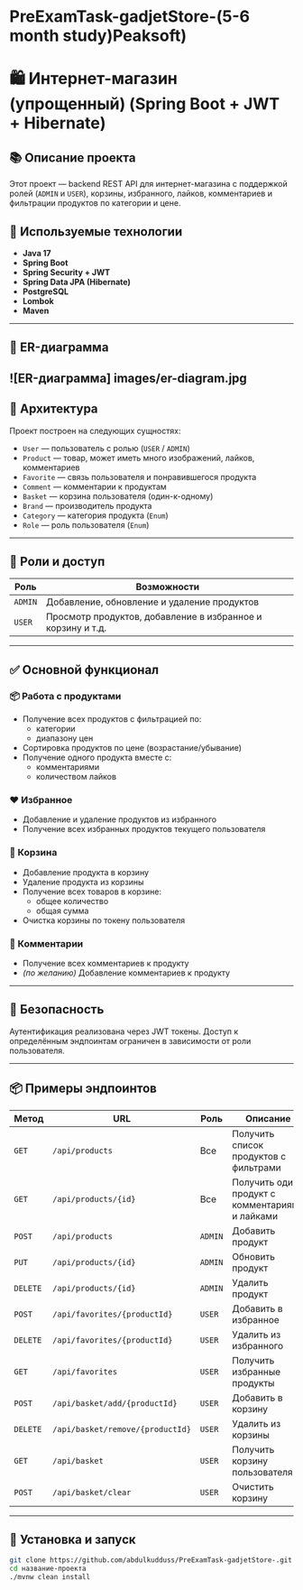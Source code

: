 # PreExamTask-gadjetStore-(5-6 month study)Peaksoft)
# 🛍️ Интернет-магазин (упрощенный) (Spring Boot + JWT + Hibernate)

## 📚 Описание проекта

Этот проект — backend REST API для интернет-магазина с поддержкой ролей (`ADMIN` и `USER`), корзины, избранного, лайков, комментариев и фильтрации продуктов по категории и цене.

## 🔧 Используемые технологии

- **Java 17**
- **Spring Boot**
- **Spring Security + JWT**
- **Spring Data JPA (Hibernate)**
- **PostgreSQL**
- **Lombok**
- **Maven**

---
## 📐 ER-диаграмма

![ER-диаграмма] images/er-diagram.jpg
---
## 📐 Архитектура

Проект построен на следующих сущностях:

- `User` — пользователь с ролью (`USER` / `ADMIN`)
- `Product` — товар, может иметь много изображений, лайков, комментариев
- `Favorite` — связь пользователя и понравившегося продукта
- `Comment` — комментарии к продуктам
- `Basket` — корзина пользователя (один-к-одному)
- `Brand` — производитель продукта
- `Category` — категория продукта (`Enum`)
- `Role` — роль пользователя (`Enum`)

---

## 🔐 Роли и доступ

| Роль   | Возможности                                                  |
|--------|--------------------------------------------------------------|
| `ADMIN`| Добавление, обновление и удаление продуктов                  |
| `USER` | Просмотр продуктов, добавление в избранное и корзину и т.д.  |

---

## ✅ Основной функционал

### 📦 Работа с продуктами

- Получение всех продуктов с фильтрацией по:
  - категории
  - диапазону цен
- Сортировка продуктов по цене (возрастание/убывание)
- Получение одного продукта вместе с:
  - комментариями
  - количеством лайков

### ❤️ Избранное

- Добавление и удаление продуктов из избранного
- Получение всех избранных продуктов текущего пользователя

### 🛒 Корзина

- Добавление продукта в корзину
- Удаление продукта из корзины
- Получение всех товаров в корзине:
  - общее количество
  - общая сумма
- Очистка корзины по токену пользователя

### 💬 Комментарии

- Получение всех комментариев к продукту
- *(по желанию)* Добавление комментариев к продукту

---

## 🔐 Безопасность

Аутентификация реализована через JWT токены. Доступ к определённым эндпоинтам ограничен в зависимости от роли пользователя.

---

## 📦 Примеры эндпоинтов

| Метод | URL | Роль | Описание |
|-------|-----|------|----------|
| `GET` | `/api/products` | Все | Получить список продуктов с фильтрами |
| `GET` | `/api/products/{id}` | Все | Получить один продукт с комментариями и лайками |
| `POST` | `/api/products` | `ADMIN` | Добавить продукт |
| `PUT` | `/api/products/{id}` | `ADMIN` | Обновить продукт |
| `DELETE` | `/api/products/{id}` | `ADMIN` | Удалить продукт |
| `POST` | `/api/favorites/{productId}` | `USER` | Добавить в избранное |
| `DELETE` | `/api/favorites/{productId}` | `USER` | Удалить из избранного |
| `GET` | `/api/favorites` | `USER` | Получить избранные продукты |
| `POST` | `/api/basket/add/{productId}` | `USER` | Добавить в корзину |
| `DELETE` | `/api/basket/remove/{productId}` | `USER` | Удалить из корзины |
| `GET` | `/api/basket` | `USER` | Получить корзину пользователя |
| `POST` | `/api/basket/clear` | `USER` | Очистить корзину |

---

## 📌 Установка и запуск

```bash
git clone https://github.com/abdulkudduss/PreExamTask-gadjetStore-.git
cd название-проекта
./mvnw clean install

